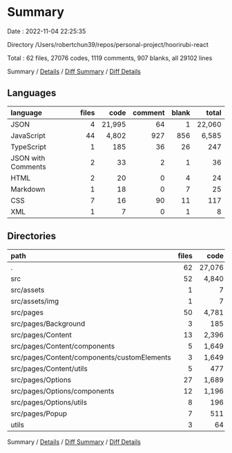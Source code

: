 # Summary

Date : 2022-11-04 22:25:35

Directory /Users/robertchun39/repos/personal-project/hoorirubi-react

Total : 62 files,  27076 codes, 1119 comments, 907 blanks, all 29102 lines

Summary / [Details](details.md) / [Diff Summary](diff.md) / [Diff Details](diff-details.md)

## Languages
| language | files | code | comment | blank | total |
| :--- | ---: | ---: | ---: | ---: | ---: |
| JSON | 4 | 21,995 | 64 | 1 | 22,060 |
| JavaScript | 44 | 4,802 | 927 | 856 | 6,585 |
| TypeScript | 1 | 185 | 36 | 26 | 247 |
| JSON with Comments | 2 | 33 | 2 | 1 | 36 |
| HTML | 2 | 20 | 0 | 4 | 24 |
| Markdown | 1 | 18 | 0 | 7 | 25 |
| CSS | 7 | 16 | 90 | 11 | 117 |
| XML | 1 | 7 | 0 | 1 | 8 |

## Directories
| path | files | code | comment | blank | total |
| :--- | ---: | ---: | ---: | ---: | ---: |
| . | 62 | 27,076 | 1,119 | 907 | 29,102 |
| src | 52 | 4,840 | 1,016 | 868 | 6,724 |
| src/assets | 1 | 7 | 0 | 1 | 8 |
| src/assets/img | 1 | 7 | 0 | 1 | 8 |
| src/pages | 50 | 4,781 | 1,016 | 867 | 6,664 |
| src/pages/Background | 3 | 185 | 40 | 37 | 262 |
| src/pages/Content | 13 | 2,396 | 237 | 452 | 3,085 |
| src/pages/Content/components | 5 | 1,649 | 115 | 260 | 2,024 |
| src/pages/Content/components/customElements | 3 | 1,649 | 97 | 251 | 1,997 |
| src/pages/Content/utils | 5 | 477 | 78 | 136 | 691 |
| src/pages/Options | 27 | 1,689 | 558 | 272 | 2,519 |
| src/pages/Options/components | 12 | 1,196 | 466 | 152 | 1,814 |
| src/pages/Options/utils | 8 | 196 | 55 | 60 | 311 |
| src/pages/Popup | 7 | 511 | 181 | 106 | 798 |
| utils | 3 | 64 | 3 | 16 | 83 |

Summary / [Details](details.md) / [Diff Summary](diff.md) / [Diff Details](diff-details.md)